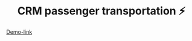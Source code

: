 <h1 align='center'>CRM passenger transportation ⚡</h1>

[Demo-link](https://oleksandr-maly.github.io/vite-test-crm/)
